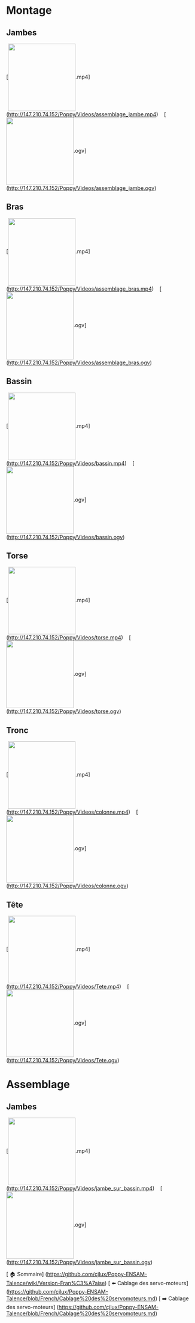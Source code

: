 # Montage

## Jambes

[<img src="http://147.210.74.152/Poppy/Videos/assemblage_jambe.png" align="center" width="180">.mp4]
(http://147.210.74.152/Poppy/Videos/assemblage_jambe.mp4)
&nbsp;&nbsp;
[<img src="http://147.210.74.152/Poppy/Videos/assemblage_jambe.png" align="center" width="180">.ogv]
(http://147.210.74.152/Poppy/Videos/assemblage_jambe.ogv)

## Bras

[<img src="http://147.210.74.152/Poppy/Videos/assemblage_bras.png" align="center" width="180">.mp4]
(http://147.210.74.152/Poppy/Videos/assemblage_bras.mp4)
&nbsp;&nbsp;
[<img src="http://147.210.74.152/Poppy/Videos/assemblage_bras.png" align="center" width="180">.ogv]
(http://147.210.74.152/Poppy/Videos/assemblage_bras.ogv)

## Bassin

[<img src="http://147.210.74.152/Poppy/Videos/bassin.png" align="center" width="180">.mp4]
(http://147.210.74.152/Poppy/Videos/bassin.mp4)
&nbsp;&nbsp;
[<img src="http://147.210.74.152/Poppy/Videos/bassin.png" align="center" width="180">.ogv]
(http://147.210.74.152/Poppy/Videos/bassin.ogv)


## Torse

[<img src="http://147.210.74.152/Poppy/Videos/torse.png" align="center" width="180">.mp4]
(http://147.210.74.152/Poppy/Videos/torse.mp4)
&nbsp;&nbsp;
[<img src="http://147.210.74.152/Poppy/Videos/torse.png" align="center" width="180">.ogv]
(http://147.210.74.152/Poppy/Videos/torse.ogv)


## Tronc

[<img src="http://147.210.74.152/Poppy/Videos/colonne.png" align="center" width="180">.mp4]
(http://147.210.74.152/Poppy/Videos/colonne.mp4)
&nbsp;&nbsp;
[<img src="http://147.210.74.152/Poppy/Videos/colonne.png" align="center" width="180">.ogv]
(http://147.210.74.152/Poppy/Videos/colonne.ogv)

## Tête

[<img src="http://147.210.74.152/Poppy/Videos/Tete.png" align="center" width="180">.mp4]
(http://147.210.74.152/Poppy/Videos/Tete.mp4)
&nbsp;&nbsp;
[<img src="http://147.210.74.152/Poppy/Videos/Tete.png" align="center" width="180">.ogv]
(http://147.210.74.152/Poppy/Videos/Tete.ogv)

# Assemblage

## Jambes

[<img src="http://147.210.74.152/Poppy/Videos/jambe_sur_bassin.png" align="center" width="180">.mp4]
(http://147.210.74.152/Poppy/Videos/jambe_sur_bassin.mp4)
&nbsp;&nbsp;
[<img src="http://147.210.74.152/Poppy/Videos/jambe_sur_bassin.png" align="center" width="180">.ogv]
(http://147.210.74.152/Poppy/Videos/jambe_sur_bassin.ogv)

[ :house: Sommaire] (https://github.com/cjlux/Poppy-ENSAM-Talence/wiki/Version-Fran%C3%A7aise)
[ :arrow_left: Cablage des servo-moteurs] (https://github.com/cjlux/Poppy-ENSAM-Talence/blob/French/Cablage%20des%20servomoteurs.md)
[ :arrow_right: Cablage des servo-moteurs] (https://github.com/cjlux/Poppy-ENSAM-Talence/blob/French/Cablage%20des%20servomoteurs.md)
